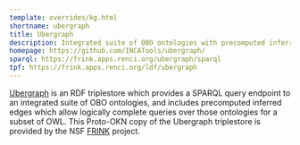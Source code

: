 ```yaml
---
template: overrides/kg.html
shortname: ubergraph
title: Ubergraph
description: Integrated suite of OBO ontologies with precomputed inferred relationships
homepage: https://github.com/INCATools/ubergraph/
sparql: https://frink.apps.renci.org/ubergraph/sparql
tpf: https://frink.apps.renci.org/ldf/ubergraph
---
```

[Ubergraph](https://github.com/INCATools/ubergraph) is an RDF triplestore which provides a SPARQL query endpoint to an integrated suite of OBO ontologies, and includes precomputed inferred edges which allow logically complete queries over those ontologies for a subset of OWL. This Proto-OKN copy of the Ubergraph triplestore is provided by the NSF [FRINK](https://frink.renci.org) project.
